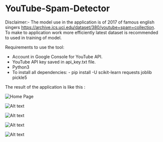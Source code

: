# YouTube-Spam-Detector
Disclaimer:- The model use in the application is of 2017 of famous english singers https://archive.ics.uci.edu/dataset/380/youtube+spam+collection. To make to application work more efficiently latest dataset is recommended to used in training of model.

Requirements to use the tool:
- Account in Google Console for YouTube API.
- YouTube API key saved in api_key.txt file.
- Python3
- To install all dependencies: - pip install -U scikit-learn requests joblib pickle5


The result of the application is like this :

![Home Page](1g.png)

![Alt text](2g.png) 

![Alt text](3g.png) 

![Alt text](4g.png) 

![Alt text](5g.png)
